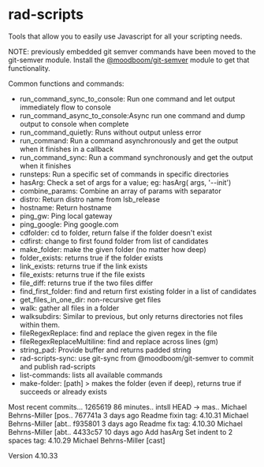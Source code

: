 # rad-scripts
Tools that allow you to easily use Javascript for all your scripting needs.

NOTE: previously embedded git semver commands have been moved to the git-semver module.
Install the [@moodboom/git-semver](https://www.npmjs.com/package/%40moodboom%2Fgit-semver) module to get that functionality.

Common functions and commands:

* run_command_sync_to_console: Run one command and let output immediately flow to console
* run_command_async_to_console:Async run one command and dump output to console when complete
* run_command_quietly:         Runs without output unless error
* run_command:                 Run a command asynchronously and get the output when it finishes in a callback
* run_command_sync:            Run a command synchronously and get the output when it finishes
* runsteps:                    Run a specific set of commands in specific directories
* hasArg:                      Check a set of args for a value; eg: hasArg( args, '--init')
* combine_params:              Combine an array of params with separator
* distro:                      Return distro name from lsb_release
* hostname:                    Return hostname
* ping_gw:                     Ping local gateway
* ping_google:                 Ping google.com
* cdfolder:                    cd to folder, return false if the folder doesn't exist
* cdfirst:                     change to first found folder from list of candidates
* make_folder:                 make the given folder (no matter how deep)
* folder_exists:               returns true if the folder exists
* link_exists:                 returns true if the link exists
* file_exists:                 returns true if the file exists
* file_diff:                   returns true if the two files differ
* find_first_folder:           find and return first existing folder in a list of candidates
* get_files_in_one_dir:        non-recursive get files
* walk:                        gather all files in a folder
* walksubdirs:                 Similar to previous, but only returns directories not files within them.
* fileRegexReplace:            find and replace the given regex in the file
* fileRegexReplaceMultiline:   find and replace across lines (gm)
* string_pad:                  Provide buffer and returns padded string
* rad-scripts-sync:            use git-sync from @moodboom/git-semver to commit and publish rad-scripts
* list-commands:               lists all available commands
* make-folder:                 [path] > makes the folder (even if deep), returns true if succeeds or already exists


Most recent commits...
1265619 86 minutes.. intsll                                                                                                    HEAD -> mas.. Michael Behrns-Miller [pos..
767741a   3 days ago Readme fixin                                                                                               tag: 4.10.31 Michael Behrns-Miller [abt..
f935801   3 days ago Readme fix                                                                                                 tag: 4.10.30 Michael Behrns-Miller [abt..
4433c57  10 days ago Add hasArg Set indent to 2 spaces                                                                          tag: 4.10.29 Michael Behrns-Miller [cast]

Version 4.10.33

